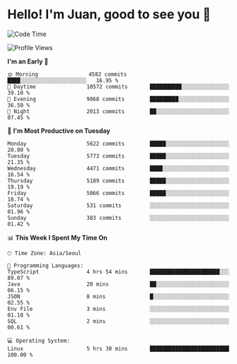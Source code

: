 # Hello! I'm Juan, good to see you 👋

<!--
**Y-k-Y/Y-k-Y** is a ✨ _special_ ✨ repository because its `README.md` (this file) appears on your GitHub profile.

Here are some ideas to get you started:

- 🔭 I’m currently working on ...
- 🌱 I’m currently learning ...
- 👯 I’m looking to collaborate on ...
- 🤔 I’m looking for help with ...
- 💬 Ask me about ...
- 📫 How to reach me: ...
- 😄 Pronouns: ...
- ⚡ Fun fact: ...
-->
<!--
![Profile views](https://gpvc.arturio.dev/Y-k-Y)

[![Omid Nikrah StackOverflow](https://github-readme-stackoverflow.vercel.app/?userID=9517076)](https://stackoverflow.com/users/9517076/i-have-10-fingers)
-->

<!--START_SECTION:waka-->
![Code Time](http://img.shields.io/badge/Code%20Time-1%2C802%20hrs%2015%20mins-blue)

![Profile Views](http://img.shields.io/badge/Profile%20Views-0-blue)

**I'm an Early 🐤** 

```text
🌞 Morning                4582 commits        ████░░░░░░░░░░░░░░░░░░░░░   16.95 % 
🌆 Daytime                10572 commits       ██████████░░░░░░░░░░░░░░░   39.10 % 
🌃 Evening                9868 commits        █████████░░░░░░░░░░░░░░░░   36.50 % 
🌙 Night                  2013 commits        ██░░░░░░░░░░░░░░░░░░░░░░░   07.45 % 
```
📅 **I'm Most Productive on Tuesday** 

```text
Monday                   5622 commits        █████░░░░░░░░░░░░░░░░░░░░   20.80 % 
Tuesday                  5773 commits        █████░░░░░░░░░░░░░░░░░░░░   21.35 % 
Wednesday                4471 commits        ████░░░░░░░░░░░░░░░░░░░░░   16.54 % 
Thursday                 5189 commits        █████░░░░░░░░░░░░░░░░░░░░   19.19 % 
Friday                   5066 commits        █████░░░░░░░░░░░░░░░░░░░░   18.74 % 
Saturday                 531 commits         ░░░░░░░░░░░░░░░░░░░░░░░░░   01.96 % 
Sunday                   383 commits         ░░░░░░░░░░░░░░░░░░░░░░░░░   01.42 % 
```


📊 **This Week I Spent My Time On** 

```text
🕑︎ Time Zone: Asia/Seoul

💬 Programming Languages: 
TypeScript               4 hrs 54 mins       ██████████████████████░░░   89.07 % 
Java                     20 mins             ██░░░░░░░░░░░░░░░░░░░░░░░   06.15 % 
JSON                     8 mins              █░░░░░░░░░░░░░░░░░░░░░░░░   02.55 % 
Env File                 3 mins              ░░░░░░░░░░░░░░░░░░░░░░░░░   01.18 % 
SQL                      2 mins              ░░░░░░░░░░░░░░░░░░░░░░░░░   00.61 % 

💻 Operating System: 
Linux                    5 hrs 30 mins       █████████████████████████   100.00 % 
```


<!--END_SECTION:waka-->
